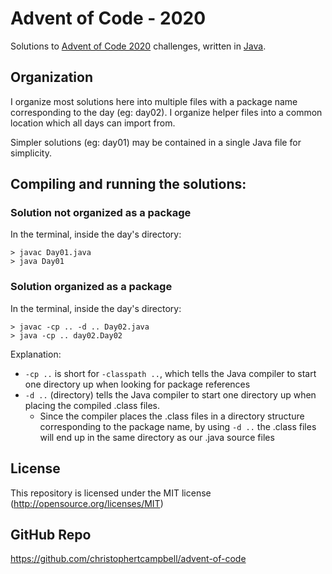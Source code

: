 # Advent of Code - 2020

Solutions to [Advent of Code 2020](https://adventofcode.com/2020) challenges, written in [Java](https://www.oracle.com/java/).

## Organization

I organize most solutions here into multiple files with a package name corresponding to the day (eg: day02). I organize helper files into a common location which all days can import from.

Simpler solutions (eg: day01) may be contained in a single Java file for simplicity.

## Compiling and running the solutions:

### Solution not organized as a package

In the terminal, inside the day's directory:

    > javac Day01.java
    > java Day01

### Solution organized as a package

In the terminal, inside the day's directory:

    > javac -cp .. -d .. Day02.java
    > java -cp .. day02.Day02

Explanation:

- `-cp ..` is short for `-classpath ..`, which tells the Java compiler to start one directory up when looking for package references
- `-d ..` (directory) tells the Java compiler to start one directory up when placing the compiled .class files.
  - Since the compiler places the .class files in a directory structure corresponding to the package name, by using `-d ..` the .class files will end up in the same directory as our .java source files

## License

This repository is licensed under the MIT license (http://opensource.org/licenses/MIT)

## GitHub Repo

https://github.com/christophertcampbell/advent-of-code